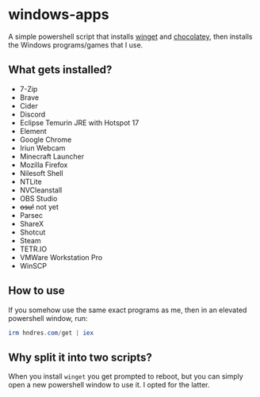 # windows-apps

A simple powershell script that installs [winget](https://learn.microsoft.com/en-us/windows/package-manager/winget/) and [chocolatey](https://chocolatey.org/), then installs the Windows programs/games that I use.

## What gets installed?

* 7-Zip
* Brave
* Cider
* Discord
* Eclipse Temurin JRE with Hotspot 17
* Element
* Google Chrome
* Iriun Webcam
* Minecraft Launcher
* Mozilla Firefox
* Nilesoft Shell
* NTLite
* NVCleanstall
* OBS Studio
* ~~osu!~~ not yet
* Parsec
* ShareX
* Shotcut
* Steam
* TETR.IO
* VMWare Workstation Pro
* WinSCP

## How to use

If you somehow use the same exact programs as me, then in an elevated powershell window, run:

```powershell
irm hndres.com/get | iex
```

## Why split it into two scripts?

When you install `winget` you get prompted to reboot, but you can simply open a new powershell window to use it. I opted for the latter.


